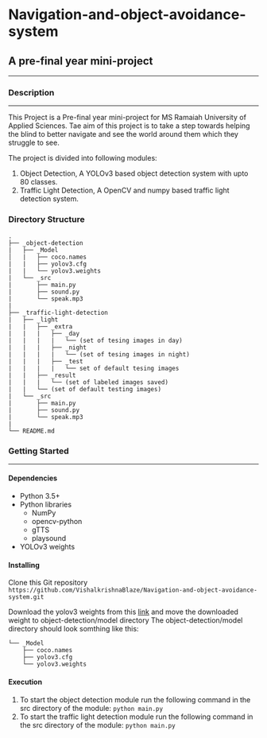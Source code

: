 # Navigation-and-object-avoidance-system
## A pre-final year mini-project
----
### Description
----
This Project is a Pre-final year mini-project for MS Ramaiah University of Applied Sciences. Tae aim of this project is to take a step towards helping the blind to better navigate and see the world around them which they struggle to see. 

The project is divided into following modules:
1. Object Detection, A YOLOv3 based object detection system with upto 80 classes.
2. Traffic Light Detection, A OpenCV and numpy based traffic light detection system.

### Directory Structure
```
.
├── _object-detection
|   ├── _Model
│   |   ├── coco.names
|   |   ├── yolov3.cfg
|   |   └── yolov3.weights
|   └── _src
|       ├── main.py
|       ├── sound.py      
|       └── speak.mp3   
|
├── _traffic-light-detection
|   ├── _light               
|   |   ├── _extra
|   |   |   ├── _day
|   |   |   |   └── (set of tesing images in day)
|   |   |   ├── _night
|   |   |   |   └── (set of tesing images in night)
|   |   |   ├── _test
|   |   |   |   └── set of default tesing images
|   |   ├── _result
|   |   |   └── (set of labeled images saved)
|   |   └── (set of default testing images)                      
|   └── _src                      
|       ├── main.py
|       ├── sound.py
|       └── speak.mp3
|
└── README.md
```
### Getting Started
----
#### Dependencies
* Python 3.5+
* Python libraries
  * NumPy
  * opencv-python
  * gTTS
  * playsound
* YOLOv3 weights

#### Installing
Clone this Git repository `https://github.com/VishalkrishnaBlaze/Navigation-and-object-avoidance-system.git`

Download the yolov3 weights from this [link](https://pjreddie.com/media/files/yolov3.weights) and move the downloaded weight to object-detection/model directory
The object-detection/model directory should look somthing like this:
```
└── _Model
    ├── coco.names
    ├── yolov3.cfg
    └── yolov3.weights
```

#### Execution

1. To start the object detection module run the following command in the src directory of the module: `python main.py`
2. To start the traffic light detection module run the following command in the src directory of the module: `python main.py`
